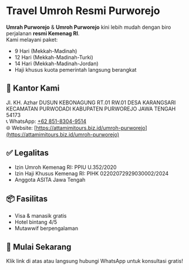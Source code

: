 # Travel Umroh Resmi Purworejo

**Umrah Purworejo** & **Umroh Purworejo** kini lebih mudah dengan biro perjalanan **resmi Kemenag RI**.  
Kami melayani paket:
- 9 Hari (Mekkah-Madinah)
- 12 Hari (Mekkah-Madinah-Turki)
- 14 Hari (Mekkah-Madinah-Jordan)
- Haji khusus kuota pemerintah langsung berangkat 

## 📍 Kantor Kami
Jl. KH. Azhar DUSUN KEBONAGUNG RT.01 RW.01 DESA KARANGSARI KECAMATAN PURWODADI KABUPATEN PURWOREJO JAWA TENGAH 54173  
📞 WhatsApp: [+62 851-8304-9514](https://wa.me/6285183049514)  
🌐 Website: [https://attamimitours.biz.id/umroh-purworejo](https://attamimitours.biz.id/umroh-purworejo) <!-- backlink do-follow -->

## ✅ Legalitas
- Izin Umroh Kemenag RI: PPIU U.352/2020  
- Izin Haji Khusus Kemenag RI: PIHK 02202072929030002/2024  
- Anggota ASITA Jawa Tengah  

## 📦 Fasilitas
- Visa & manasik gratis  
- Hotel bintang 4/5  
- Mutawwif berpengalaman  

## 🚀 Mulai Sekarang
Klik link di atas atau langsung hubungi WhatsApp untuk konsultasi gratis!
